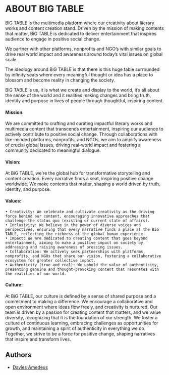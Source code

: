 
# ABOUT BIG TABLE

BiG TABLE is the multimedia platform where our creativity about literary works and content creation stand. Driven by the mission of making contents that matter, BiG TABLE is dedicated to deliver  entertainment that inspires audience to engage in positive social change. 

We partner with other platforms, nonprofits and NGO’s with similar goals to drive real world impact  and awareness around today’s vital issues on global scale.

The ideology around BiG TABLE is that there is this huge table surrounded by infinity seats where every meaningful thought or idea has a place to blossom and become reality in changing the society. 

BiG TABLE is us, it is what we create and display to the world, it’s all about the sense of the world and it realities making changes and bring truth, identity and purpose in lives of people through thoughtful, inspiring content.

####  Mission:
We are committed to crafting and curating impactful literary works and multimedia content that transcends entertainment, inspiring our audience to actively contribute to positive social change. Through collaborations with like-minded platforms, nonprofits, and NGOs, we aim to amplify awareness of crucial global issues, driving real-world impact and fostering a community dedicated to meaningful dialogue.

#### Vision:
At BiG TABLE, we're the global hub for transformative storytelling and content creation. Every narrative finds a seat, inspiring positive change worldwide. We make contents that matter, shaping a world driven by truth, identity, and purpose.

#### Values:
    • Creativity: We celebrate and cultivate creativity as the driving force behind our content, encouraging innovative approaches that challenge the status quo (existing or current state of affairs).
    • Inclusivity: We believe in the power of diverse voices and perspectives, ensuring that every narrative finds a place at the BiG TABLE, reflecting the richness of the global human experience.
    • Impact: We are dedicated to creating content that goes beyond entertainment, aiming to make a positive impact on society by addressing and raising awareness of pressing issues.
    • Collaboration: We actively seek partnerships with platforms, nonprofits, and NGOs that share our vision, fostering a collaborative ecosystem for greater collective impact.
    • Authenticity (true and real): We uphold the value of authenticity, presenting genuine and thought-provoking content that resonates with the realities of our world.
      
#### Culture:
 At BiG TABLE, our culture is defined by a sense of shared purpose and a commitment to making a difference. We encourage a collaborative and open environment where ideas flow freely, and creativity is nurtured. Our team is driven by a passion for creating content that matters, and we value diversity, recognizing that it is the foundation of our strength. We foster a culture of continuous learning, embracing challenges as opportunities for growth, and maintaining a spirit of authenticity in everything we do. Together, we strive to be a force for positive change, shaping narratives that inspire and transform lives.


## Authors

- [Davies Amedeus](https://www.https://www.instagram.com/daviesamedeus/)

